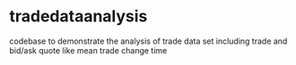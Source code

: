 # tradedataanalysis
codebase to demonstrate the analysis of trade data set including trade and bid/ask quote like mean trade change time
